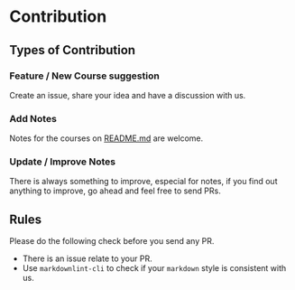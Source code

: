 # Contribution

## Types of Contribution

### **Feature / New Course suggestion**

Create an issue, share your idea and have a discussion with us.

### **Add Notes**

Notes for the courses on [README.md](README.md) are welcome.

### **Update / Improve Notes**

There is always something to improve, especial for notes, if you find out anything to improve, go 
ahead and feel free to send PRs.

## Rules

Please do the following check before you send any PR.

* There is an issue relate to your PR.
* Use `markdownlint-cli` to check if your `markdown` style is consistent with us.
